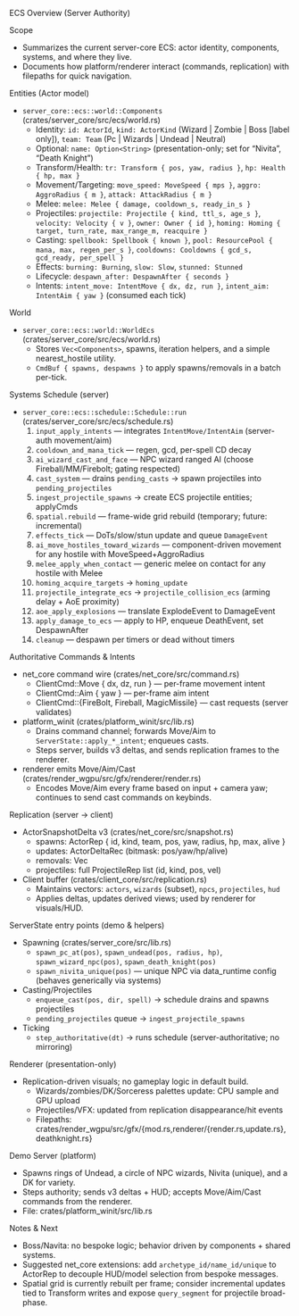 ECS Overview (Server Authority)

Scope
- Summarizes the current server-core ECS: actor identity, components, systems, and where they live.
- Documents how platform/renderer interact (commands, replication) with filepaths for quick navigation.

Entities (Actor model)
- `server_core::ecs::world::Components` (crates/server_core/src/ecs/world.rs)
  - Identity: `id: ActorId`, `kind: ActorKind` (Wizard | Zombie | Boss [label only]), `team: Team` (Pc | Wizards | Undead | Neutral)
  - Optional: `name: Option<String>` (presentation-only; set for “Nivita”, “Death Knight”)
  - Transform/Health: `tr: Transform { pos, yaw, radius }`, `hp: Health { hp, max }`
  - Movement/Targeting: `move_speed: MoveSpeed { mps }`, `aggro: AggroRadius { m }`, `attack: AttackRadius { m }`
  - Melee: `melee: Melee { damage, cooldown_s, ready_in_s }`
  - Projectiles: `projectile: Projectile { kind, ttl_s, age_s }`, `velocity: Velocity { v }`, `owner: Owner { id }`, `homing: Homing { target, turn_rate, max_range_m, reacquire }`
  - Casting: `spellbook: Spellbook { known }`, `pool: ResourcePool { mana, max, regen_per_s }`, `cooldowns: Cooldowns { gcd_s, gcd_ready, per_spell }`
  - Effects: `burning: Burning`, `slow: Slow`, `stunned: Stunned`
  - Lifecycle: `despawn_after: DespawnAfter { seconds }`
  - Intents: `intent_move: IntentMove { dx, dz, run }`, `intent_aim: IntentAim { yaw }` (consumed each tick)

World
- `server_core::ecs::world::WorldEcs` (crates/server_core/src/ecs/world.rs)
  - Stores `Vec<Components>`, spawns, iteration helpers, and a simple nearest_hostile utility.
  - `CmdBuf { spawns, despawns }` to apply spawns/removals in a batch per-tick.

Systems Schedule (server)
- `server_core::ecs::schedule::Schedule::run` (crates/server_core/src/ecs/schedule.rs)
  1) `input_apply_intents` — integrates `IntentMove/IntentAim` (server-auth movement/aim)
  2) `cooldown_and_mana_tick` — regen, gcd, per-spell CD decay
  3) `ai_wizard_cast_and_face` — NPC wizard ranged AI (choose Fireball/MM/Firebolt; gating respected)
  4) `cast_system` — drains `pending_casts` → spawn projectiles into `pending_projectiles`
  5) `ingest_projectile_spawns` → create ECS projectile entities; applyCmds
  6) `spatial.rebuild` — frame-wide grid rebuild (temporary; future: incremental)
  7) `effects_tick` — DoTs/slow/stun update and queue `DamageEvent`
  8) `ai_move_hostiles_toward_wizards` — component-driven movement for any hostile with MoveSpeed+AggroRadius
  9) `melee_apply_when_contact` — generic melee on contact for any hostile with Melee
  10) `homing_acquire_targets` → `homing_update`
  11) `projectile_integrate_ecs` → `projectile_collision_ecs` (arming delay + AoE proximity)
  12) `aoe_apply_explosions` — translate ExplodeEvent to DamageEvent
  13) `apply_damage_to_ecs` — apply to HP, enqueue DeathEvent, set DespawnAfter
  14) `cleanup` — despawn per timers or dead without timers

Authoritative Commands & Intents
- net_core command wire (crates/net_core/src/command.rs)
  - ClientCmd::Move { dx, dz, run } — per-frame movement intent
  - ClientCmd::Aim { yaw } — per-frame aim intent
  - ClientCmd::{FireBolt, Fireball, MagicMissile} — cast requests (server validates)
- platform_winit (crates/platform_winit/src/lib.rs)
  - Drains command channel; forwards Move/Aim to `ServerState::apply_*_intent`; enqueues casts.
  - Steps server, builds v3 deltas, and sends replication frames to the renderer.
- renderer emits Move/Aim/Cast (crates/render_wgpu/src/gfx/renderer/render.rs)
  - Encodes Move/Aim every frame based on input + camera yaw; continues to send cast commands on keybinds.

Replication (server → client)
- ActorSnapshotDelta v3 (crates/net_core/src/snapshot.rs)
  - spawns: ActorRep { id, kind, team, pos, yaw, radius, hp, max, alive }
  - updates: ActorDeltaRec (bitmask: pos/yaw/hp/alive)
  - removals: Vec<u32>
  - projectiles: full ProjectileRep list (id, kind, pos, vel)
- Client buffer (crates/client_core/src/replication.rs)
  - Maintains vectors: `actors`, `wizards` (subset), `npcs`, `projectiles`, `hud`
  - Applies deltas, updates derived views; used by renderer for visuals/HUD.

ServerState entry points (demo & helpers)
- Spawning (crates/server_core/src/lib.rs)
  - `spawn_pc_at(pos)`, `spawn_undead(pos, radius, hp)`, `spawn_wizard_npc(pos)`, `spawn_death_knight(pos)`
  - `spawn_nivita_unique(pos)` — unique NPC via data_runtime config (behaves generically via systems)
- Casting/Projectiles
  - `enqueue_cast(pos, dir, spell)` → schedule drains and spawns projectiles
  - `pending_projectiles` queue → `ingest_projectile_spawns`
- Ticking
  - `step_authoritative(dt)` → runs schedule (server-authoritative; no mirroring)

Renderer (presentation-only)
- Replication-driven visuals; no gameplay logic in default build.
  - Wizards/zombies/DK/Sorceress palettes update: CPU sample and GPU upload
  - Projectiles/VFX: updated from replication disappearance/hit events
  - Filepaths: crates/render_wgpu/src/gfx/{mod.rs,renderer/{render.rs,update.rs},deathknight.rs}

Demo Server (platform)
- Spawns rings of Undead, a circle of NPC wizards, Nivita (unique), and a DK for variety.
- Steps authority; sends v3 deltas + HUD; accepts Move/Aim/Cast commands from the renderer.
- File: crates/platform_winit/src/lib.rs

Notes & Next
- Boss/Navita: no bespoke logic; behavior driven by components + shared systems.
- Suggested net_core extensions: add `archetype_id/name_id/unique` to ActorRep to decouple HUD/model selection from bespoke messages.
- Spatial grid is currently rebuilt per frame; consider incremental updates tied to Transform writes and expose `query_segment` for projectile broad-phase.
